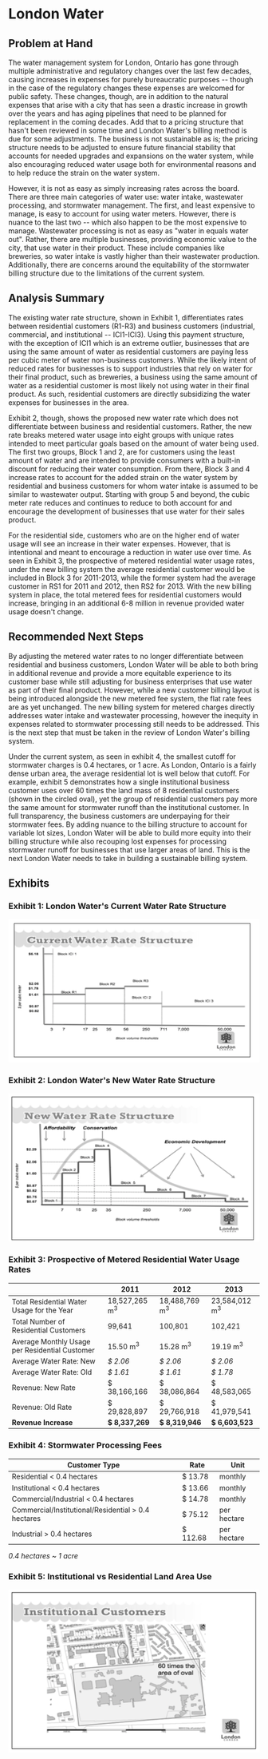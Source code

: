 # London Water

## Problem at Hand

The water management system for London, Ontario has gone through
multiple administrative and regulatory changes over the last few
decades, causing increases in expenses for purely bureaucratic purposes
-- though in the case of the regulatory changes these expenses are
welcomed for public safety. These changes, though, are in addition to
the natural expenses that arise with a city that has seen a drastic
increase in growth over the years and has aging pipelines that need to
be planned for replacement in the coming decades. Add that to a pricing
structure that hasn't been reviewed in some time and London Water's
billing method is due for some adjustments. The business is not
sustainable as is; the pricing structure needs to be adjusted to ensure
future financial stability that accounts for needed upgrades and
expansions on the water system, while also encouraging reduced water
usage both for environmental reasons and to help reduce the strain on
the water system.

However, it is not as easy as simply increasing rates across the board.
There are three main categories of water use: water intake, wastewater
processing, and stormwater management. The first, and least expensive to
manage, is easy to account for using water meters. However, there is
nuance to the last two -- which also happen to be the most expensive to
manage. Wastewater processing is not as easy as "water in equals water
out". Rather, there are multiple businesses, providing economic value to
the city, that use water in their product. These include companies like
breweries, so water intake is vastly higher than their wastewater
production. Additionally, there are concerns around the equitability of
the stormwater billing structure due to the limitations of the current
system.

## Analysis Summary

The existing water rate structure, shown in Exhibit 1, differentiates
rates between residential customers (R1-R3) and business customers
(industrial, commercial, and institutional -- ICI1-ICI3). Using this
payment structure, with the exception of ICI1 which is an extreme
outlier, businesses that are using the same amount of water as
residential customers are paying less per cubic meter of water
non-business customers. While the likely intent of reduced rates for
businesses is to support industries that rely on water for their final
product, such as breweries, a business using the same amount of water as
a residential customer is most likely not using water in their final
product. As such, residential customers are directly subsidizing the
water expenses for businesses in the area.

Exhibit 2, though, shows the proposed new water rate which does not
differentiate between business and residential customers. Rather, the
new rate breaks metered water usage into eight groups with unique rates
intended to meet particular goals based on the amount of water being
used. The first two groups, Block 1 and 2, are for customers using the
least amount of water and are intended to provide consumers with a
built-in discount for reducing their water consumption. From there,
Block 3 and 4 increase rates to account for the added strain on the
water system by residential and business customers for whom water intake
is assumed to be similar to wastewater output. Starting with group 5 and
beyond, the cubic meter rate reduces and continues to reduce to both
account for and encourage the development of businesses that use water
for their sales product.

For the residential side, customers who are on the higher end of water
usage will see an increase in their water expenses. However, that is
intentional and meant to encourage a reduction in water use over time.
As seen in Exhibit 3, the prospective of metered residential water usage
rates, under the new billing system the average residential customer
would be included in Block 3 for 2011-2013, while the former system had
the average customer in RS1 for 2011 and 2012, then RS2 for 2013. With
the new billing system in place, the total metered fees for residential
customers would increase, bringing in an additional 6-8 million in
revenue provided water usage doesn't change.

## Recommended Next Steps

By adjusting the metered water rates to no longer differentiate between
residential and business customers, London Water will be able to both
bring in additional revenue and provide a more equitable experience to
its customer base while still adjusting for business enterprises that
use water as part of their final product. However, while a new customer
billing layout is being introduced alongside the new metered fee system,
the flat rate fees are as yet unchanged. The new billing system for
metered charges directly addresses water intake and wastewater
processing, however the inequity in expenses related to stormwater
processing still needs to be addressed. This is the next step that must
be taken in the review of London Water's billing system.

Under the current system, as seen in exhibit 4, the smallest cutoff for
stormwater charges is 0.4 hectares, or 1 acre. As London, Ontario is a
fairly dense urban area, the average residential lot is well below that
cutoff. For example, exhibit 5 demonstrates how a single institutional
business customer uses over 60 times the land mass of 8 residential
customers (shown in the circled oval), yet the group of residential
customers pay more the same amount for stormwater runoff than the
institutional customer. In full transparency, the business customers are
underpaying for their stormwater fees. By adding nuance to the billing
structure to account for variable lot sizes, London Water will be able
to build more equity into their billing structure while also recouping
lost expenses for processing stormwater runoff for businesses that use
larger areas of land. This is the next London Water needs to take in
building a sustainable billing system.

## Exhibits

### Exhibit 1: London Water's Current Water Rate Structure

![](./extracted_images/media/image1.png)

### Exhibit 2: London Water's New Water Rate Structure

![](./extracted_images/media/image2.png)

### Exhibit 3: Prospective of Metered Residential Water Usage Rates

| | **2011**       |           **2012**      |         **2013**    | 
| -------------------|  ------------- | ------------- | ------------- |
| Total Residential Water Usage for the Year  |   18,527,265 m<sup>3</sup>   |                 18,488,769 m<sup>3</sup>       |            23,584,012 m<sup>3</sup>   |  
| Total Number of Residential Customers    |     99,641      |                  100,801         |             102,421    |  
| Average Monthly Usage per Residential Customer    |   15.50 m<sup>3</sup>    |               15.28 m<sup>3</sup>     |              19.19 m<sup>3</sup>  |                                                                                 
| Average Water Rate: New  |  *$ 2.06* |   *$ 2.06*    |     *$ 2.06*      |  
| Average Water Rate: Old  |  *$ 1.61*  |   *$ 1.61*  |      *$ 1.78*      |  
| Revenue: New Rate |  $ 38,166,166 |     $ 38,086,864     |     $ 48,583,065| 
| Revenue: Old Rate  |   $ 29,828,897   |      $ 29,766,918       |   $ 41,979,541| 
| **Revenue Increase**        |       **$ 8,337,269**          |             **$ 8,319,946**        |               **$ 6,603,523**     |                              

### Exhibit 4: Stormwater Processing Fees

|**Customer Type**                 |             **Rate**     |  **Unit**|
|------------------------------------------- |--------------- |------------|
|Residential < 0.4 hectares                  |  $ 13.78   |    monthly|
|Institutional < 0.4 hectares               |   $ 13.66   |    monthly|
|Commercial/Industrial < 0.4 hectares        |  $ 14.78    |   monthly|
|Commercial/Institutional/Residential > 0.4 hectares   | $ 75.12   |  per hectare|
|Industrial > 0.4 hectares              |       $ 112.68  |  per hectare|
*0.4 hectares ~ 1 acre*

### Exhibit 5: Institutional vs Residential Land Area Use

![](./extracted_images/media/image3.png)
